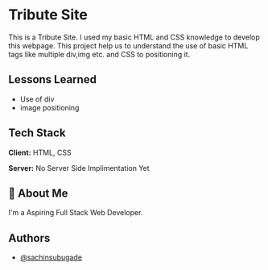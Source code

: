 
# Tribute Site

This is a Tribute Site.
I used my basic HTML and CSS knowledge to develop this webpage.
This project help us to understand the use of basic HTML tags like multiple div,img etc.
and CSS to positioning it.



## Lessons Learned

- Use of div
- image positioning

## Tech Stack

**Client:** HTML, CSS

**Server:** No Server Side Implimentation Yet


## 🚀 About Me
I'm a Aspiring Full Stack Web Developer.


## Authors

- [@sachinsubugade](https://github.com/sachinsubugade)

